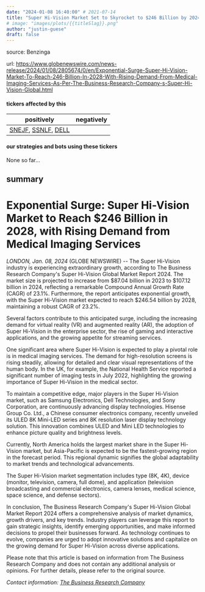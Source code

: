 ```yaml
---
date: "2024-01-08 16:40:00" # 2021-07-14
title: "Super Hi-Vision Market Set to Skyrocket to $246 Billion by 2024: Analysis"
# image: "images/plots/{{titleSlag}}.png"
author: "justin-guese"
draft: false
---
```


source: Benzinga

url: <a href='https://www.globenewswire.com/news-release/2024/01/08/2805674/0/en/Exponential-Surge-Super-Hi-Vision-Market-To-Reach-246-Billion-In-2028-With-Rising-Demand-From-Medical-Imaging-Services-As-Per-The-Business-Research-Company-s-Super-Hi-Vision-Global.html' target='_blank'>https://www.globenewswire.com/news-release/2024/01/08/2805674/0/en/Exponential-Surge-Super-Hi-Vision-Market-To-Reach-246-Billion-In-2028-With-Rising-Demand-From-Medical-Imaging-Services-As-Per-The-Business-Research-Company-s-Super-Hi-Vision-Global.html</a>

#### tickers affected by this

| positively | negatively |
|------------|------------
| <a href='https://finance.yahoo.com/quote/SNEJF' target='_blank'>SNEJF</a>, <a href='https://finance.yahoo.com/quote/SSNLF' target='_blank'>SSNLF</a>, <a href='https://finance.yahoo.com/quote/DELL' target='_blank'>DELL</a> |  |

#### our strategies and bots using these tickers

None so far...

## summary

# Exponential Surge: Super Hi-Vision Market to Reach $246 Billion in 2028, with Rising Demand from Medical Imaging Services

*LONDON, Jan. 08, 2024* (GLOBE NEWSWIRE) -- The Super Hi-Vision industry is experiencing extraordinary growth, according to The Business Research Company's Super Hi-Vision Global Market Report 2024. The market size is projected to increase from $87.04 billion in 2023 to $107.12 billion in 2024, reflecting a remarkable Compound Annual Growth Rate (CAGR) of 23.1%. Furthermore, the report anticipates exponential growth, with the Super Hi-Vision market expected to reach $246.54 billion by 2028, maintaining a robust CAGR of 23.2%.

Several factors contribute to this anticipated surge, including the increasing demand for virtual reality (VR) and augmented reality (AR), the adoption of Super Hi-Vision in the enterprise sector, the rise of gaming and interactive applications, and the growing appetite for streaming services.

One significant area where Super Hi-Vision is expected to play a pivotal role is in medical imaging services. The demand for high-resolution screens is rising steadily, allowing for detailed and clear visual representations of the human body. In the UK, for example, the National Health Service reported a significant number of imaging tests in July 2022, highlighting the growing importance of Super Hi-Vision in the medical sector.

To maintain a competitive edge, major players in the Super Hi-Vision market, such as Samsung Electronics, Dell Technologies, and Sony Corporation, are continuously advancing display technologies. Hisense Group Co. Ltd., a Chinese consumer electronics company, recently unveiled its ULED 8K Mini-LED series and 8K resolution laser display technology solution. This innovation combines ULED and Mini LED technologies to enhance picture quality and brightness levels.

Currently, North America holds the largest market share in the Super Hi-Vision market, but Asia-Pacific is expected to be the fastest-growing region in the forecast period. This regional dynamic signifies the global adaptability to market trends and technological advancements.

The Super Hi-Vision market segmentation includes type (8K, 4K), device (monitor, television, camera, full dome), and application (television broadcasting and commercial electronics, camera lenses, medical science, space science, and defense sectors).

In conclusion, The Business Research Company's Super Hi-Vision Global Market Report 2024 offers a comprehensive analysis of market dynamics, growth drivers, and key trends. Industry players can leverage this report to gain strategic insights, identify emerging opportunities, and make informed decisions to propel their businesses forward. As technology continues to evolve, companies are urged to adopt innovative solutions and capitalize on the growing demand for Super Hi-Vision across diverse applications.

Please note that this article is based on information from The Business Research Company and does not contain any additional analysis or opinions. For further details, please refer to the original source.

*Contact information: [The Business Research Company](https://www.thebusinessresearchcompany.com/)*